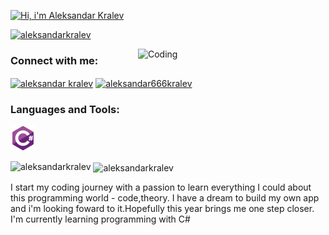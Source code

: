 <a href="https://cooltext.com"><img src="https://images.cooltext.com/5640839.png" width="783" height="113" alt="Hi, i'm Aleksandar Kralev" /></a>
<a href="https://cooltext.com/Edit-Logo?LogoID=4281758119">

<p align="left"> <a href="https://github.com/ryo-ma/github-profile-trophy"><img src="https://github-profile-trophy.vercel.app/?username=aleksandarkralev" alt="aleksandarkralev" /></a> </p>

<img align="right" alt="Coding" width="300" src="https://thumbs.gfycat.com/AdolescentAgileCoqui-size_restricted.gif">
  
<h3 align="left">Connect with me:</h3>
<p align="left">
<a href="https://fb.com/aleksandar kralev" target="blank"><img align="center" src="https://raw.githubusercontent.com/rahuldkjain/github-profile-readme-generator/master/src/images/icons/Social/facebook.svg" alt="aleksandar kralev" height="30" width="40" /></a>
<a href="https://instagram.com/aleksandar666kralev" target="blank"><img align="center" src="https://raw.githubusercontent.com/rahuldkjain/github-profile-readme-generator/master/src/images/icons/Social/instagram.svg" alt="aleksandar666kralev" height="30" width="40" /></a>
</p>

<h3 align="left">Languages and Tools:</h3>

<p align="left"> <a href="https://www.w3schools.com/cs/" target="_blank" rel="noreferrer"> <img src="https://raw.githubusercontent.com/devicons/devicon/master/icons/csharp/csharp-original.svg" alt="csharp" width="40" height="40"/> </a> </p>

<p><img align="left" src="https://github-readme-stats.vercel.app/api/top-langs?username=aleksandarkralev&show_icons=true&locale=en&layout=compact" alt="aleksandarkralev" /></p>

<p>&nbsp;<img align="center" src="https://github-readme-stats.vercel.app/api?username=aleksandarkralev&show_icons=true&locale=en" alt="aleksandarkralev" /></p>


I start my coding journey with a passion to learn everything I could about this programming world - code,theory.
I have a dream to build my own app and i'm looking foward to it.Hopefully this year brings me one step closer.
I'm currently learning programming with C#
